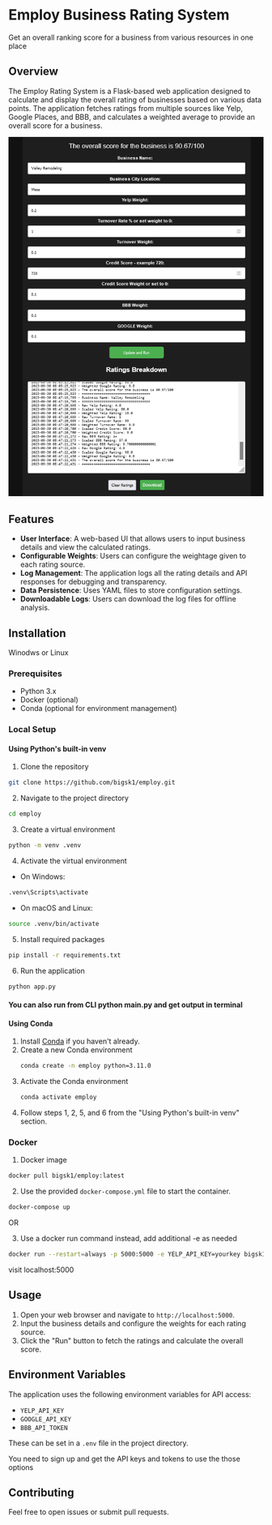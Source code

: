 # Employ Business Rating System

Get an overall ranking score for a business from various resources in one place
## Overview

The Employ Rating System is a Flask-based web application designed to calculate and display the overall rating of businesses based on various data points. The application fetches ratings from multiple sources like Yelp, Google Places, and BBB, and calculates a weighted average to provide an overall score for a business.

![Employ Logo](./images/employ.png)


## Features

- **User Interface**: A web-based UI that allows users to input business details and view the calculated ratings.
- **Configurable Weights**: Users can configure the weightage given to each rating source.
- **Log Management**: The application logs all the rating details and API responses for debugging and transparency.
- **Data Persistence**: Uses YAML files to store configuration settings.
- **Downloadable Logs**: Users can download the log files for offline analysis.

## Installation
Winodws or Linux
### Prerequisites

- Python 3.x
- Docker (optional)
- Conda (optional for environment management)

### Local Setup

#### Using Python's built-in venv

1. Clone the repository
```bash
git clone https://github.com/bigsk1/employ.git
```
2. Navigate to the project directory
```bash
cd employ
```
3. Create a virtual environment
```bash
python -m venv .venv
```
4. Activate the virtual environment
- On Windows:
 ```bash
.venv\Scripts\activate
```
- On macOS and Linux:

 ```bash
source .venv/bin/activate
```
5. Install required packages
```bash
pip install -r requirements.txt
```
6. Run the application
```bash
python app.py
```
#### You can also run from CLI python main.py and get output in terminal

#### Using Conda

1. Install [Conda](https://docs.anaconda.com/anaconda/install/) if you haven't already.
2. Create a new Conda environment
    ```bash
    conda create -n employ python=3.11.0
    ```
3. Activate the Conda environment
    ```bash
    conda activate employ
    ```
4. Follow steps 1, 2, 5, and 6 from the "Using Python's built-in venv" section.

### Docker

1. Docker image
```bash
docker pull bigsk1/employ:latest
```

2. Use the provided `docker-compose.yml` file to start the container.
 ```bash
docker-compose up
```
OR

3. Use a docker run command instead, add additional -e as needed
```bash
docker run --restart=always -p 5000:5000 -e YELP_API_KEY=yourkey bigsk1/employ:latest
``` 
visit localhost:5000
## Usage

1. Open your web browser and navigate to `http://localhost:5000`.
2. Input the business details and configure the weights for each rating source.
3. Click the "Run" button to fetch the ratings and calculate the overall score.

## Environment Variables

The application uses the following environment variables for API access:

- `YELP_API_KEY`
- `GOOGLE_API_KEY`
- `BBB_API_TOKEN`

These can be set in a `.env` file in the project directory.

You need to sign up and get the API keys and tokens to use the those options
## Contributing

Feel free to open issues or submit pull requests.
